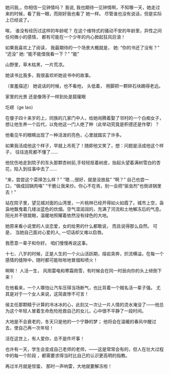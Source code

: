 她问我,，你相信一见钟情吗？
我说, 我也期待一见钟情啊，不知哪一天，她走过来的时候，看了我一眼，而刚好我也看了
她一样。 尽管谁也没有说话，但是实际上已经说了。



唉， 谁没有经历过这样的年龄呢？ 在这个维特式的骚动不安的年龄里，异性之间
任何微小的感情， 都有可能在一个少年的内心掀起狂风巨浪！



如果我喜欢上了阅读，
我最期待的一个场景大概就是，
她: “你的书还了没有？”
“还没”
她: “能不能借我看一下？”
“能”


山野里，草木枯黑，一片荒凉。

她读书比我多，我很喜欢听她说书中的故事。

（害羞描述）
她说话的时候，也不看他， 头低着， 用脚把一颗碎石块踢得老远。


家里的光景 还是像筛子一样到处是窟窿眼


圪崂（ge lao）

在傻子四十来岁的上，同族的几家门中人，给她闹腾着娶了邻村的一个白痴女子，
想让他生养一个后代，以免他这一门人绝了种（此举动究竟是积德还是作孽）？

他看见牛的眼睛出现了一种活泼的亮色，心里就踏实了许多。


如果我活成他这个样子，早就上吊死了！随即他又笑了，想：问题是活成他这个样子，
往往连死都不懂了......

他忧伤地走到院子的东头那颗杏树前,手轻轻抠着树皮，抬起头望着满树雪白的杏花，陷入到往事中去了......

“来，尝尝这个菜择怎么样？”
“嗯...,很好，就是没放盐”
“啊？” 自己也尝一口，“做成回锅肉咯”
“干脆让我来炒。你心不在焉，别一会把“驱虫剂”也倒进锅里去！”

站在院子里，望见城对面的山湾里，一片桃林已经开得如火如霞了。城市上空，袅袅地飘曳着几缕淡蓝色的炊烟。空气湿润润的，充满了河流和土地解冻后的气息。阳光并不很晃眼，温暖地照耀着依然没有绿色的大地。

她原来看小说里的人谈恋爱，女的给男的什么都敢说， 而且说得那么自然。 
可是， 当她自己面对心爱的人, 一切话却又难以启唇。

我愿意一辈子和你好。 咱们慢慢再说这事。


十七、八岁的时候，正是人生的一个火山活跃期，熔岩突奔，炽流横溢，在每一个感情的缝隙中，随时都可能咝咝地冒烟和喷火！

啊啊！ 人活一生， 风雨雷电和寒霜雨雪，有时候会在同一时辰向你的头上倾倒下来！

在他看来，一个人哪怕让汽车压得当场断气，也比背着一个贼名活一辈子强。 尤其是对于一个女人来说，这简直惨不可言！

侯主任那颗精于计算的冷冰冰的心，此刻又一次让一片人情的烫水淹没了——他总为这个年轻人冒着生命危险抢救自己的女儿，心中很不平静了一段时间。

大地是不会衰老的，冬天只是他的一个宁静的梦； 他将会在温暖的春风中醒过去，使自己再一次年轻！

活在这世上，有人爱你，总不是件坏事！

也许有一天，学生会变成自己老师的老师，——这是常常会有的，但人在壮大过程中的每一个阶段
，都需要求得当时比自己的认识更高明的指教。

再过半月就是惊蛰， 那时一声响雷，大地就要解冻啦！